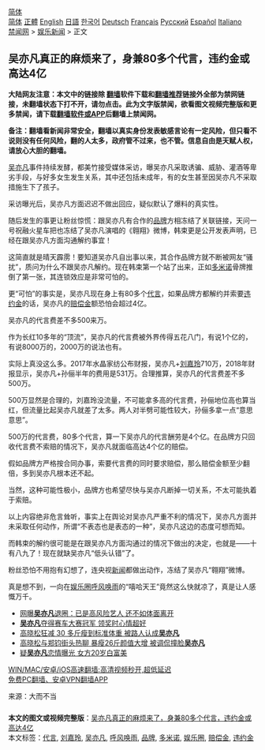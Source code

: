  <!-- 面包屑导航 --> <div class="breadcrumb"><!-- GTranslate: https://gtranslate.io/ -->  <div class="switcher notranslate">  <div class="selected">  <a href="#" onclick="return false;"> 简体</a>  </div>  <div class="option">  <a href="https://www.bannedbook.org" onclick="doGTranslate('zh-CN|zh-CN');jQuery('div.switcher div.selected a').html(jQuery(this).html());return false;" title="简体中文" class="nturl selected"> 简体</a>  <a href="https://www.bannedbook.org/zh-tw/" onclick="doGTranslate('zh-CN|zh-TW');jQuery('div.switcher div.selected a').html(jQuery(this).html());return false;" title="繁體中文" class="nturl"> 正體</a>  <a href="https://www.bannedbook.org/en/" onclick="doGTranslate('zh-CN|en');jQuery('div.switcher div.selected a').html(jQuery(this).html());return false;" title="English" class="nturl"> English</a>  <a href="https://www.bannedbook.org/ja/" onclick="doGTranslate('zh-CN|ja');jQuery('div.switcher div.selected a').html(jQuery(this).html());return false;" title="日本語" class="nturl"> 日語</a>  <a href="https://www.bannedbook.org/ko/" onclick="doGTranslate('zh-CN|ko');jQuery('div.switcher div.selected a').html(jQuery(this).html());return false;" title="한국어" class="nturl"> 한국어</a>  <a href="https://www.bannedbook.org/de/" onclick="doGTranslate('zh-CN|de');jQuery('div.switcher div.selected a').html(jQuery(this).html());return false;" title="Deutsch" class="nturl"> Deutsch</a>  <a href="https://www.bannedbook.org/fr/" onclick="doGTranslate('zh-CN|fr');jQuery('div.switcher div.selected a').html(jQuery(this).html());return false;" title="Français" class="nturl"> Français</a>  <a href="https://www.bannedbook.org/ru/" onclick="doGTranslate('zh-CN|ru');jQuery('div.switcher div.selected a').html(jQuery(this).html());return false;" title="Русский" class="nturl"> Русский</a>  <a href="https://www.bannedbook.org/es/" onclick="doGTranslate('zh-CN|es');jQuery('div.switcher div.selected a').html(jQuery(this).html());return false;" title="Español" class="nturl"> Español</a>  <a href="https://www.bannedbook.org/it/" onclick="doGTranslate('zh-CN|it');jQuery('div.switcher div.selected a').html(jQuery(this).html());return false;" title="Italiano" class="nturl"> Italiano</a>  </div>  </div>      <div class='breadcrumb-sub'><!-- Breadcrumb NavXT 6.3.0 --> <a href="https://www.bannedbook.org/" class="home">禁闻网</a> &gt; <a href="https://www.bannedbook.org/bnews/yule/" class="category">娱乐新闻</a> &gt; 正文</div></div><h2>吴亦凡真正的麻烦来了，身兼80多个代言，违约金或高达4亿</h2> <p class="notice"><b>大陆网友注意：本文中的链接除 <a href="https://github.com/bannedbook/fanqiang" >翻墙</a>软件下载和<a href="https://github.com/killgcd/justmysocks/blob/master/README.md">翻墙推荐</a>链接外全部为禁网链接，未翻墙状态下打不开，请勿点击。此为文字版禁闻，欲看图文视频完整版和更多禁闻，请下载<a href="https://github.com/bannedbook/fanqiang">翻墙软件或APP</a>后翻墙上禁闻网。</p><p>备注：翻墙看新闻非常安全，翻墙以真实身份发表敏感言论有一定风险，但只看不说则没有任何风险，翻的人太多，政府管不过来，也不管。信息自由是天赋人权，请放心大胆的翻墙。</b></p>  <div class="entry"> <p><a href="https://www.bannedbook.org/bnews/tag/%e5%90%b4%e4%ba%a6%e5%87%a1/" class="st_tag internal_tag" rel="tag" title="标签 吴亦凡 下的日志">吴亦凡</a>事件持续发酵，都美竹接受媒体采访，曝吴亦凡采取诱骗、威胁、灌酒等卑劣手段，与好多女生发生关系，其中还包括未成年，有的女生甚至因吴亦凡不采取措施生下了孩子。</p> <p>采访曝光后，吴亦凡方面迟迟不做出回应，疑似默认了爆料的真实性。</p> <p>随后发生的事更让粉丝惊慌：跟吴亦凡有合作的<a href="https://www.bannedbook.org/bnews/tag/%E5%93%81%E7%89%8C/" class="st_tag internal_tag" rel="tag" title="标签 品牌 下的日志">品牌</a>方相冻结了关联链接，天问一号祝融火星车把也冻结了吴亦凡演唱的《翱翔》微博，韩束更是公开发表声明，已经在跟吴亦凡方面沟通解约事宜！</p> <p>这简直就是晴天霹雳！要知道吴亦凡自出事以来，其合作品牌方就不断被网友“骚扰”，质问为什么不跟吴亦凡解约。现在韩束第一个站了出来，正如<a href="https://www.bannedbook.org/bnews/tag/%E5%A4%9A%E7%B1%B3%E8%AF%BA/" class="st_tag internal_tag" rel="tag" title="标签 多米诺 下的日志">多米诺</a>骨牌推倒了第一张，其连锁效应是非常可怕的。</p>  <p>更“可怕”的事实是，吴亦凡现在身上有80多个<a href="https://www.bannedbook.org/bnews/tag/%E4%BB%A3%E8%A8%80/" class="st_tag internal_tag" rel="tag" title="标签 代言 下的日志">代言</a>，如果品牌方都解约并索要<a href="https://www.bannedbook.org/bnews/tag/%e8%bf%9d%e7%ba%a6%e9%87%91/" class="st_tag internal_tag" rel="tag" title="标签 违约金 下的日志">违约金</a>的话，吴亦凡的<a href="https://www.bannedbook.org/bnews/tag/%E8%B5%94%E5%81%BF%E9%87%91/" class="st_tag internal_tag" rel="tag" title="标签 赔偿金 下的日志">赔偿金</a>额恐怕会超过4亿。</p> <p>吴亦凡的代言费差不多500来万。</p> <p>作为长红10多年的“顶流”，吴亦凡的代言费被外界传得五花八门，有说1个亿的，有说8000万的，2000万的说法也有。</p> <p>实际上真没这么多。2017年水晶家纺公布财报，吴亦凡+<a href="https://www.bannedbook.org/bnews/tag/%e5%88%98%e5%98%89%e7%8e%b2/" class="st_tag internal_tag" rel="tag" title="标签 刘嘉玲 下的日志">刘嘉玲</a>710万，2018年财报显示，吴亦凡+孙俪半年的费用是531万。合理推算，吴亦凡的代言费差不多500万。</p>  <p>500万显然是合理的，刘嘉玲没流量，不可能拿多高的代言费，孙俪地位高也算当红，但流量比起吴亦凡就差了太多。两人对半劈可能性较大，孙俪多拿一点“意思意思”。</p> <p>500万的代言费，80多个代言，算一下吴亦凡的代言酬劳是4个亿。在品牌方只回收代言费不索赔的情况下，吴亦凡就面临高达4个亿的赔偿。</p> <p>假如品牌方严格按合同办事，索要代言费的同时要求赔偿，那么赔偿金额至少翻倍，多到吴亦凡根本还不起。</p> <p>当然，这种可能性极小，品牌方也希望尽快与吴亦凡断掉一切关系，不太可能执着于索赔。</p>  <p>以上内容绝非危言耸听，事实上在舆论对吴亦凡严重不利的情况下，吴亦凡方面并未采取任何动作，所谓“不表态也是表态的一种”，吴亦凡这边的态度可想而知。</p> <p>而韩束的解约很可能是在跟吴亦凡方面沟通过的情况下做出的决定，也就是——十有八九了！现在就缺吴亦凡“低头认错”了。</p> <p>粉丝恐怕不用抱有幻想了，连央视<span class='wp_keywordlink_affiliate'><a href="https://www.bannedbook.org/" title="新闻">新闻</a></span>都做出动作，冻结了吴亦凡“翱翔”微博。</p> <p>真是想不到，一向在<a href="https://www.bannedbook.org/bnews/tag/%e5%a8%b1%e4%b9%90%e5%9c%88/" class="st_tag internal_tag" rel="tag" title="标签 娱乐圈 下的日志">娱乐圈</a><a href="https://www.bannedbook.org/bnews/tag/%e5%91%bc%e9%a3%8e%e5%94%a4%e9%9b%a8/" class="st_tag internal_tag" rel="tag" title="标签 呼风唤雨 下的日志">呼风唤雨</a>的“嘻哈天王”竟然这么快就凉了，真是让人感慨万千。</p>  <ul class='op-related-articles' title='相关阅读'> <li><a href='https://www.bannedbook.org/bnews/yule/20210622/1571693.html' target='_blank'>网曝<b>吴亦凡</b>退圈：已是高风险艺人 还不如体面离开</a></li> <li><a href='https://www.bannedbook.org/bnews/yule/20210525/1553253.html' target='_blank'><b>吴亦凡</b>夺得赛车大赛冠军 领奖时心情超好</a></li> <li><a href='https://www.bannedbook.org/bnews/yule/20210108/1463367.html' target='_blank'>高晓松狂减 30 多斤瘦到标准体重 被路人认成<b>吴亦凡</b></a></li> <li><a href='https://www.bannedbook.org/bnews/yule/20201204/1441838.html' target='_blank'>高晓松与郑钧街头热聊 暴瘦26斤颜值大增 被调侃撞脸<b>吴亦凡</b></a></li> <li><a href='https://www.bannedbook.org/bnews/yule/20201005/1408224.html' target='_blank'>疑<b>吴亦凡</b>恋情曝光 女方20岁白富美</a></li> </ul> <p class="texttj"> <a href="https://github.com/bannedbook/fanqiang/wiki/V2ray%E6%9C%BA%E5%9C%BA" target="_blank">WIN/MAC/安卓/iOS高速翻墙:高清视频秒开,超低延迟</a><br/> <a href="https://github.com/bannedbook/fanqiang/wiki/%E7%A6%81%E9%97%BB%E7%BD%91%E5%AE%89%E5%8D%93%E7%BF%BB%E5%A2%99%E6%96%B0%E9%97%BBAPP" target="_blank">免费PC翻墙、安卓VPN翻墙APP</a></p><p> 来源：大而不当 </p><a name='sharetosocial'></a>  <div style="margin-bottom:5px;padding-bottom:5px;clear:both"> <div id="archive-pix-1" class="banner-ads"> <!-- AuctionX Display platform tag START --> <div id="26318x728x90x621x_ADSLOT2" clicktrack="%%CLICK_URL_ESC%%"></div> <!-- AuctionX Display platform tag END --> </div> <div id="archive-pix-2" class="banner-ads"> <!-- AuctionX Display platform tag START --> <div id="26315x300x250x621x_ADSLOT2" clicktrack="%%CLICK_URL_ESC%%"></div> <!-- AuctionX Display platform tag END --> </div> </div>    <div id="archive-pix-1" class="banner-ads"> <!-- AuctionX Display platform tag START --> <div id="26318x728x90x621x_ADSLOT3" clicktrack="%%CLICK_URL_ESC%%"></div> <!-- AuctionX Display platform tag END --> </div> <div><b>本文的图文或视频完整版</b>：<a href='https://www.bannedbook.org/bnews/yule/20210719/1589758.html'>吴亦凡真正的麻烦来了，身兼80多个代言，违约金或高达4亿</a></div>  </div><!--END ENTRY--> <div class="postfooter"> <div>本文标签：<a href="https://www.bannedbook.org/bnews/tag/%E4%BB%A3%E8%A8%80/" rel="tag">代言</a>, <a href="https://www.bannedbook.org/bnews/tag/%e5%88%98%e5%98%89%e7%8e%b2/" rel="tag">刘嘉玲</a>, <a href="https://www.bannedbook.org/bnews/tag/%e5%90%b4%e4%ba%a6%e5%87%a1/" rel="tag">吴亦凡</a>, <a href="https://www.bannedbook.org/bnews/tag/%e5%91%bc%e9%a3%8e%e5%94%a4%e9%9b%a8/" rel="tag">呼风唤雨</a>, <a href="https://www.bannedbook.org/bnews/tag/%E5%93%81%E7%89%8C/" rel="tag">品牌</a>, <a href="https://www.bannedbook.org/bnews/tag/%E5%A4%9A%E7%B1%B3%E8%AF%BA/" rel="tag">多米诺</a>, <a href="https://www.bannedbook.org/bnews/tag/%e5%a8%b1%e4%b9%90%e5%9c%88/" rel="tag">娱乐圈</a>, <a href="https://www.bannedbook.org/bnews/tag/%E8%B5%94%E5%81%BF%E9%87%91/" rel="tag">赔偿金</a>, <a href="https://www.bannedbook.org/bnews/tag/%e8%bf%9d%e7%ba%a6%e9%87%91/" rel="tag">违约金</a></div>  </div><!--END POSTFOOTER--> 